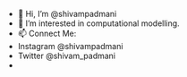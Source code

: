 - 👋 Hi, I’m @shivampadmani
- 👀 I’m interested in computational modelling.
- 📫 Connect Me:
- Instagram @shivampadmani
- Twitter @shivam_padmani
- 

<!---
shivampadmani/shivampadmani is a ✨ special ✨ repository because its `README.md` (this file) appears on your GitHub profile.
You can click the Preview link to take a look at your changes.
--->
